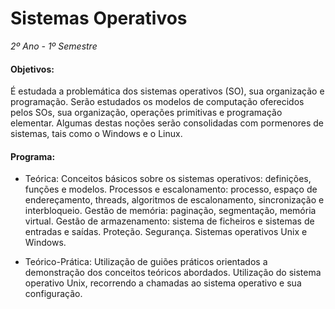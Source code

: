 # Sistemas Operativos
*2º Ano - 1º Semestre*

#### Objetivos: 

É estudada a problemática dos sistemas operativos (SO), sua organização e programação. Serão estudados os modelos de computação oferecidos pelos SOs, sua organização, operações primitivas e programação elementar. Algumas destas noções serão consolidadas com pormenores de sistemas, tais como o Windows e o Linux.  

 
#### Programa:

- Teórica: Conceitos básicos sobre os sistemas operativos: definições, funções e modelos. Processos e escalonamento: processo, espaço de endereçamento, threads, algoritmos de escalonamento, sincronização e interbloqueio. Gestão de memória: paginação, segmentação, memória virtual. Gestão de armazenamento: sistema de ficheiros e sistemas de entradas e saídas. Proteção. Segurança. Sistemas operativos Unix e Windows. 

- Teórico-Prática: Utilização de guiões práticos orientados a demonstração dos conceitos teóricos abordados. Utilização do sistema operativo Unix, recorrendo a chamadas ao sistema operativo e sua configuração.
